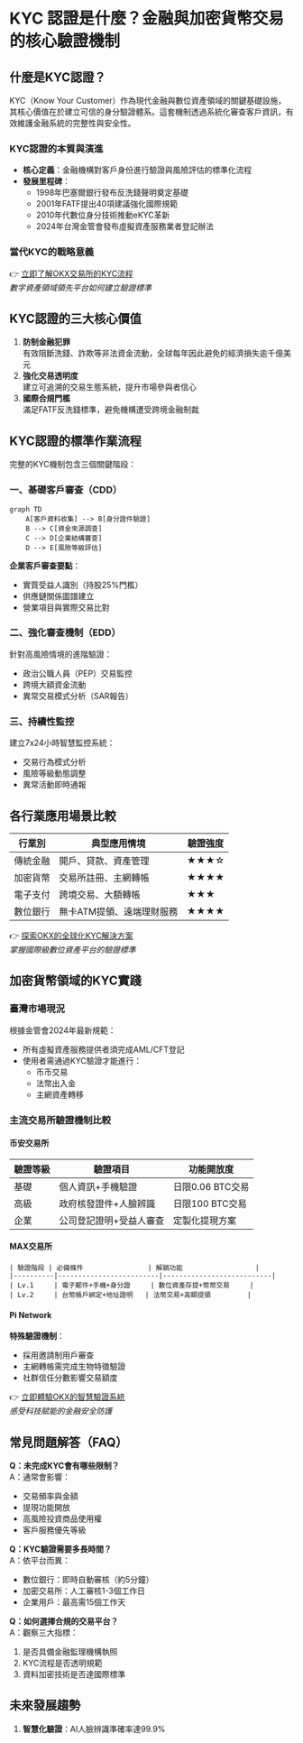 # KYC 認證是什麼？金融與加密貨幣交易的核心驗證機制

## 什麼是KYC認證？
KYC（Know Your Customer）作為現代金融與數位資產領域的關鍵基礎設施，其核心價值在於建立可信的身分驗證體系。這套機制透過系統化審查客戶資訊，有效維護金融系統的完整性與安全性。

### KYC認證的本質與演進
- **核心定義**：金融機構對客戶身份進行驗證與風險評估的標準化流程
- **發展里程碑**：
  - 1998年巴塞爾銀行發布反洗錢聲明奠定基礎
  - 2001年FATF提出40項建議強化國際規範
  - 2010年代數位身分技術推動eKYC革新
  - 2024年台灣金管會發布虛擬資產服務業者登記辦法

### 當代KYC的戰略意義
👉 [立即了解OKX交易所的KYC流程](https://bit.ly/okx_welcome)  
*數字資產領域領先平台如何建立驗證標準*

## KYC認證的三大核心價值
1. **防制金融犯罪**  
   有效阻斷洗錢、詐欺等非法資金流動，全球每年因此避免的經濟損失逾千億美元
2. **強化交易透明度**  
   建立可追溯的交易生態系統，提升市場參與者信心
3. **國際合規門檻**  
   滿足FATF反洗錢標準，避免機構遭受跨境金融制裁

## KYC認證的標準作業流程
完整的KYC機制包含三個關鍵階段：

### 一、基礎客戶審查（CDD）
```mermaid
graph TD
    A[客戶資料收集] --> B[身分證件驗證]
    B --> C[資金來源調查]
    C --> D[企業結構審查]
    D --> E[風險等級評估]
```

**企業客戶審查要點**：
- 實質受益人識別（持股25%門檻）
- 供應鏈關係圖譜建立
- 營業項目與實際交易比對

### 二、強化審查機制（EDD）
針對高風險情境的進階驗證：
- 政治公職人員（PEP）交易監控
- 跨境大額資金流動
- 異常交易模式分析（SAR報告）

### 三、持續性監控
建立7x24小時智慧監控系統：
- 交易行為模式分析
- 風險等級動態調整
- 異常活動即時通報

## 各行業應用場景比較

| 行業別        | 典型應用情境                  | 驗證強度 |
|---------------|-----------------------------|----------|
| 傳統金融      | 開戶、貸款、資產管理          | ★★★☆     |
| 加密貨幣      | 交易所註冊、主網轉帳          | ★★★★     |
| 電子支付      | 跨境交易、大額轉帳            | ★★★      |
| 數位銀行      | 無卡ATM提領、遠端理財服務     | ★★★★     |

👉 [探索OKX的全球化KYC解決方案](https://bit.ly/okx_welcome)  
*掌握國際級數位資產平台的驗證標準*

## 加密貨幣領域的KYC實踐

### 臺灣市場現況
根據金管會2024年最新規範：
- 所有虛擬資產服務提供者須完成AML/CFT登記
- 使用者需通過KYC驗證才能進行：
  - 币币交易
  - 法幣出入金
  - 主網資產轉移

### 主流交易所驗證機制比較

#### 币安交易所
| 驗證等級   | 驗證項目                  | 功能開放度               |
|------------|---------------------------|--------------------------|
| 基礎       | 個人資訊+手機驗證         | 日限0.06 BTC交易         |
| 高級       | 政府核發證件+人臉辨識     | 日限100 BTC交易          |
| 企業       | 公司登記證明+受益人審查   | 定製化提現方案           |

#### MAX交易所
```表格
| 驗證階段 | 必備條件                | 解鎖功能                  |
|----------|-------------------------|---------------------------|
| Lv.1     | 電子郵件+手機+身分證     | 數位資產存提+幣幣交易     |
| Lv.2     | 台幣帳戶綁定+地址證明   | 法幣交易+高額提領         |
```

#### Pi Network
**特殊驗證機制**：
- 採用邀請制用戶審查
- 主網轉帳需完成生物特徵驗證
- 社群信任分數影響交易額度

👉 [立即體驗OKX的智慧驗證系統](https://bit.ly/okx_welcome)  
*感受科技賦能的金融安全防護*

## 常見問題解答（FAQ）

**Q：未完成KYC會有哪些限制？**  
A：通常會影響：
- 交易頻率與金額
- 提現功能開放
- 高風險投資商品使用權
- 客戶服務優先等級

**Q：KYC驗證需要多長時間？**  
A：依平台而異：
- 數位銀行：即時自動審核（約5分鐘）
- 加密交易所：人工審核1-3個工作日
- 企業用戶：最高需15個工作天

**Q：如何選擇合規的交易平台？**  
A：觀察三大指標：
1. 是否具備金融監理機構執照
2. KYC流程是否透明規範
3. 資料加密技術是否達國際標準

## 未來發展趨勢
1. **智慧化驗證**：AI人臉辨識準確率達99.9%